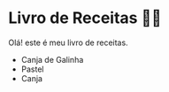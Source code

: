 # Livro de Receitas :man_cook:

Olá! este é meu livro de receitas.

- Canja de Galinha
- Pastel
- Canja
